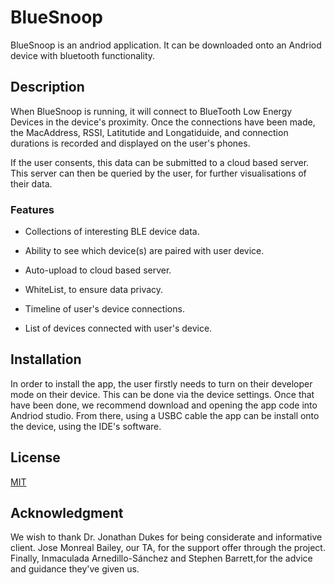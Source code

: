 # BlueSnoop 

BlueSnoop is an andriod application. It can be downloaded onto an Andriod device with bluetooth functionality. 

## Description

When BlueSnoop is running, it will connect to  BlueTooth Low Energy Devices in the device's proximity. Once the connections have been made, the MacAddress, RSSI, Latitutide and Longatiduide, and connection durations is recorded and displayed on the user's phones. 

If the user consents, this data can be submitted to a cloud based server. This server can then be queried by the user, for further visualisations of their data. 

### Features 
* Collections of interesting BLE device data. 

* Ability to see which device(s) are paired with user device. 

* Auto-upload to cloud based server.  

* WhiteList, to ensure data privacy. 

* Timeline of user's device connections. 

* List of devices connected with user's device.  

## Installation

In order to install the app, the user firstly needs to turn on their developer mode on their device. This can be done via the device settings. Once that have been done, we recommend download and opening the app code into Andriod studio. From there, using a USBC cable the app can be install onto the device, using the IDE's software. 

## License
[MIT](https://choosealicense.com/licenses/mit/)

## Acknowledgment
We wish to thank Dr. Jonathan Dukes for being considerate and informative client. Jose Monreal Bailey, our TA, for the support offer through the project. Finally, Inmaculada Arnedillo-Sánchez and Stephen Barrett,for the advice and guidance they've given us.  
